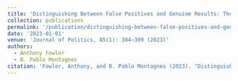 ```yaml
---
title: 'Distinguishing Between False Positives and Genuine Results: The Case of Irrelevant Events and Elections'
collection: publications
permalink: '/publication/distinguishing-between-false-positives-and-genuine-results-the-case-of-irrelevant-events-and-elections/'
date: '2023-01-01'
venue: 'Journal of Politics, 85(1): 304–309 (2023)'
authors:
  - Anthony Fowler
  - B. Pablo Montagnes
citation: 'Fowler, Anthony, and B. Pablo Montagnes (2023). "Distinguishing Between False Positives and Genuine Results: The Case of Irrelevant Events and Elections." <i>Journal of Politics</i>, 85(1): 304–309.'
---
```


